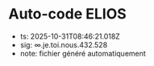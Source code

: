 # Auto-code ELIOS
- ts: 2025-10-31T08:46:21.018Z
- sig: ∞.je.toi.nous.432.528
- note: fichier généré automatiquement